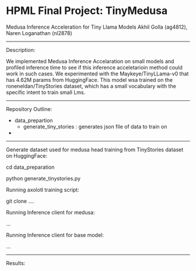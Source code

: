 # HPML Final Project: TinyMedusa
Medusa Inference Acceleration for Tiny Llama Models
Akhil Golla (ag4812), Naren Loganathan (nl2878)

---
Description:

We implemented Medusa Inference Accelaration on small models and profiled inference time to see if this inference acceletarioin method could work in such cases. We experimented with the Maykeye/TinyLLama-v0 that has 4.62M params from HuggingFace. This model wsa trained on the roneneldan/TinyStories dataset, which has a small vocabulary with the specific intent to train small Lms.

---

Repository Outline:

- data_prepartion
   -  generate_tiny_stories : generates json file of data to train on
- 

---
Generate dataset used for medusa head training from TinyStories dataset on HuggingFace:

cd data_preparation

python generate_tinystories.py

Running axolotl training script:

git clone ....

Running Inference client for medusa:

...

Running Inference client for base model:

...

---

Results:
